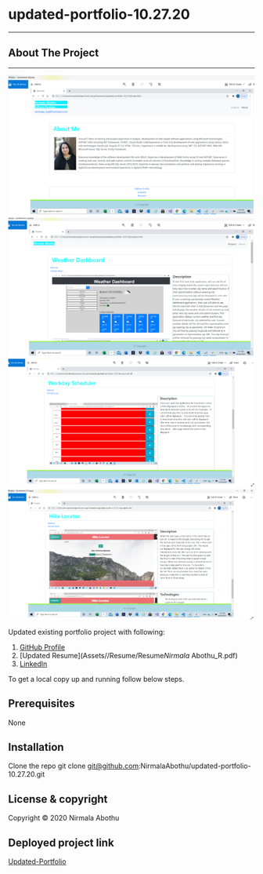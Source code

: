 # updated-portfolio-10.27.20

---

## About The Project

---

![alt text](Assets/Images/AboutMe.PNG)
![alt text](Assets/Images/weatherdashboard.PNG)
![alt text](Assets/Images/Workdayscheduler.PNG)
![alt text](Assets/Images/Hikingproject.PNG)

Updated existing portfolio project with following:

1. [GitHub Profile](https://github.com/NirmalaAbothu)
2. [Updated Resume](Assets//Resume/Resume*Nirmala* Abothu_R.pdf)
3. [LinkedIn](https://www.linkedin.com/in/nirmala-abothu-170a7435/)

To get a local copy up and running follow below steps.

## Prerequisites

None

## Installation

Clone the repo
git clone git@github.com:NirmalaAbothu/updated-portfolio-10.27.20.git

## License & copyright

Copyright © 2020 Nirmala Abothu

## Deployed project link

[Updated-Portfolio](https://nirmalaabothu.github.io/portfolio-homework-9.15.20/)
